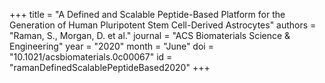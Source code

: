 +++
title = "A Defined and Scalable Peptide-Based Platform for the Generation of Human Pluripotent Stem Cell-Derived Astrocytes"
authors = "Raman, S., Morgan, D. et al."
journal = "ACS Biomaterials Science & Engineering"
year = "2020"
month = "June"
doi = "10.1021/acsbiomaterials.0c00067"
id = "ramanDefinedScalablePeptideBased2020"
+++
